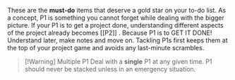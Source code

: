 These are the **must-do** items that deserve a gold star on your to-do list. As a concept, P1 is something you cannot forget while dealing with the bigger picture. If your P1 is to get a project done, understanding different aspects of the project already becomes [[P2]] . Because P1 is to GET IT DONE!
Understand later, make notes and move on. Tackling P1s first keeps them at the top of your project game and avoids any last-minute scrambles.


> [!Warning]  Multiple P1
> Deal with a **single** P1 at any given time. P1 should never be stacked unless in an emergency situation.




